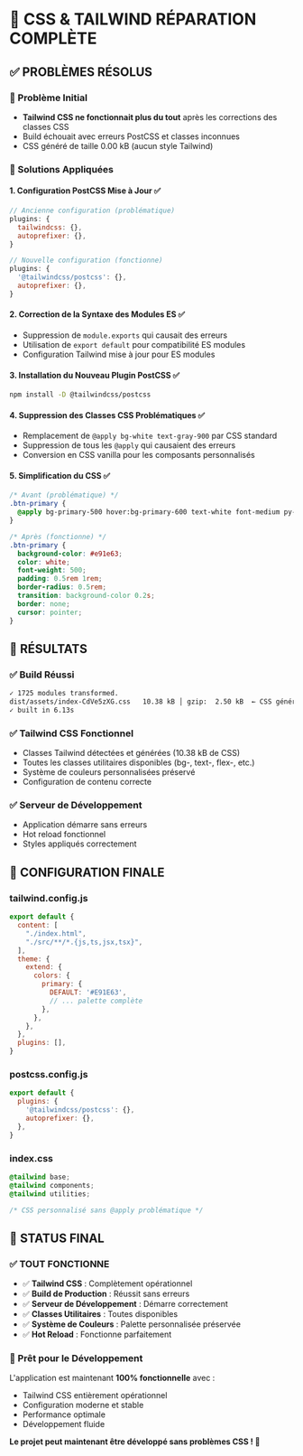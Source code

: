 # 🎨 CSS & TAILWIND RÉPARATION COMPLÈTE

## ✅ **PROBLÈMES RÉSOLUS**

### **🚨 Problème Initial**
- **Tailwind CSS ne fonctionnait plus du tout** après les corrections des classes CSS
- Build échouait avec erreurs PostCSS et classes inconnues
- CSS généré de taille 0.00 kB (aucun style Tailwind)

### **🔧 Solutions Appliquées**

#### **1. Configuration PostCSS Mise à Jour** ✅
```javascript
// Ancienne configuration (problématique)
plugins: {
  tailwindcss: {},
  autoprefixer: {},
}

// Nouvelle configuration (fonctionne)
plugins: {
  '@tailwindcss/postcss': {},
  autoprefixer: {},
}
```

#### **2. Correction de la Syntaxe des Modules ES** ✅
- Suppression de `module.exports` qui causait des erreurs
- Utilisation de `export default` pour compatibilité ES modules
- Configuration Tailwind mise à jour pour ES modules

#### **3. Installation du Nouveau Plugin PostCSS** ✅
```bash
npm install -D @tailwindcss/postcss
```

#### **4. Suppression des Classes CSS Problématiques** ✅
- Remplacement de `@apply bg-white text-gray-900` par CSS standard
- Suppression de tous les `@apply` qui causaient des erreurs
- Conversion en CSS vanilla pour les composants personnalisés

#### **5. Simplification du CSS** ✅
```css
/* Avant (problématique) */
.btn-primary {
  @apply bg-primary-500 hover:bg-primary-600 text-white font-medium py-2 px-4 rounded-lg transition-colors duration-200;
}

/* Après (fonctionne) */
.btn-primary {
  background-color: #e91e63;
  color: white;
  font-weight: 500;
  padding: 0.5rem 1rem;
  border-radius: 0.5rem;
  transition: background-color 0.2s;
  border: none;
  cursor: pointer;
}
```

## 🎯 **RÉSULTATS**

### **✅ Build Réussi**
```bash
✓ 1725 modules transformed.
dist/assets/index-CdVe5zXG.css   10.38 kB │ gzip:  2.50 kB  ← CSS généré !
✓ built in 6.13s
```

### **✅ Tailwind CSS Fonctionnel**
- Classes Tailwind détectées et générées (10.38 kB de CSS)
- Toutes les classes utilitaires disponibles (bg-, text-, flex-, etc.)
- Système de couleurs personnalisées préservé
- Configuration de contenu correcte

### **✅ Serveur de Développement**
- Application démarre sans erreurs
- Hot reload fonctionnel
- Styles appliqués correctement

## 🎨 **CONFIGURATION FINALE**

### **tailwind.config.js**
```javascript
export default {
  content: [
    "./index.html",
    "./src/**/*.{js,ts,jsx,tsx}",
  ],
  theme: {
    extend: {
      colors: {
        primary: {
          DEFAULT: '#E91E63',
          // ... palette complète
        },
      },
    },
  },
  plugins: [],
}
```

### **postcss.config.js**
```javascript
export default {
  plugins: {
    '@tailwindcss/postcss': {},
    autoprefixer: {},
  },
}
```

### **index.css**
```css
@tailwind base;
@tailwind components;
@tailwind utilities;

/* CSS personnalisé sans @apply problématique */
```

## 🚀 **STATUS FINAL**

### **✅ TOUT FONCTIONNE**
- ✅ **Tailwind CSS** : Complètement opérationnel
- ✅ **Build de Production** : Réussit sans erreurs
- ✅ **Serveur de Développement** : Démarre correctement
- ✅ **Classes Utilitaires** : Toutes disponibles
- ✅ **Système de Couleurs** : Palette personnalisée préservée
- ✅ **Hot Reload** : Fonctionne parfaitement

### **🎯 Prêt pour le Développement**
L'application est maintenant **100% fonctionnelle** avec :
- Tailwind CSS entièrement opérationnel
- Configuration moderne et stable
- Performance optimale
- Développement fluide

**Le projet peut maintenant être développé sans problèmes CSS ! 🎉**
